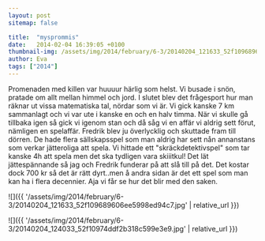 ```yaml
---
layout: post
sitemap: false

title:  "mysprommis"
date:   2014-02-04 16:39:05 +0100
thumbnail-img: /assets/img/2014/february/6-3/20140204_121633_52f109689606ee5998ed94c7.jpg
author: Eva
tags: ["2014"]
---
```


Promenaden med killen var huuuur härlig som helst. Vi busade i snön, pratade om allt mellan himmel och jord. I slutet blev det frågesport hur man räknar ut vissa matematiska tal, nördar som vi är. Vi gick kanske 7 km sammanlagt och vi var ute i kanske en och en halv timma. När vi skulle gå tillbaka igen så gick vi igenom stan och då såg vi en affär vi aldrig sett förut,  nämligen en spelaffär. Fredrik blev ju överlycklig och skuttade fram till dörren. De hade flera sällskapsspel som man aldrig har sett nån annanstans som verkar jätteroliga att spela. Vi hittade ett "skräckdetektivspel" som tar kanske 4h att spela men det ska tydligen vara skiiitkul! Det lät jättespännande så jag och Fredrik funderar på att slå till på det.  Det kostar dock 700 kr så det är rätt dyrt..men å andra sidan är det ett spel som man kan ha i flera decennier. Aja vi får se hur det blir med den saken.

![]({{ '/assets/img/2014/february/6-3/20140204_121633_52f109689606ee5998ed94c7.jpg'  | relative_url }})

![]({{ '/assets/img/2014/february/6-3/20140204_124033_52f10974ddf2b318c599e3e9.jpg'  | relative_url }})

